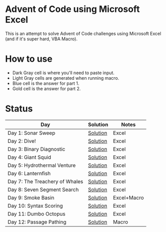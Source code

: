 # Advent of Code using Microsoft Excel
This is an attempt to solve Advent of Code challenges using Microsoft Excel (and if it's super hard, VBA Macro).

# How to use
- Dark Gray cell is where you'll need to paste input.
- Light Gray cells are generated when running macro.
- Blue cell is the answer for part 1.
- Gold cell is the answer for part 2.

# Status
|Day|Solution|Notes|
|-|-|-|
|Day 1: Sonar Sweep|[Solution](Day1.xlsx)|Excel|
|Day 2: Dive!|[Solution](Day2.xlsx)|Excel|
|Day 3: Binary Diagnostic|[Solution](Day3.xlsx)|Excel|
|Day 4: Giant Squid|[Solution](Day4.xlsx)|Excel|
|Day 5: Hydrothermal Venture|[Solution](Day5.xlsx.7z)|Excel|
|Day 6: Lanternfish|[Solution](Day6.xlsx)|Excel|
|Day 7: The Treachery of Whales|[Solution](Day7.xlsx.7z)|Excel|
|Day 8: Seven Segment Search|[Solution](Day8.xlsx)|Excel|
|Day 9: Smoke Basin|[Solution](Day9.xlsm)|Excel+Macro|
|Day 10: Syntax Scoring|[Solution](Day10.xlsx)|Excel|
|Day 11: Dumbo Octopus|[Solution](Day11.xlsx)|Excel|
|Day 12: Passage Pathing|[Solution](Day12.xlsm)|Macro|
